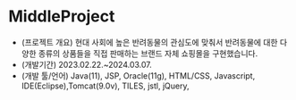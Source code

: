 # MiddleProject

 - (프로젝트 개요) 현대 사회에 높은 반려동물의 관심도에 맞춰서 반려동물에 대한 다양한 종류의 상품들을 직접 판매하는 브랜드 자체 쇼핑몰을 구현했습니다. 
 - (개발기간) 2023.02.22.~2024.03.07.
 - (개발 툴/언어) Java(11), JSP, Oracle(11g), HTML/CSS, Javascript, IDE(Eclipse),Tomcat(9.0v), TILES, jstl, jQuery,

